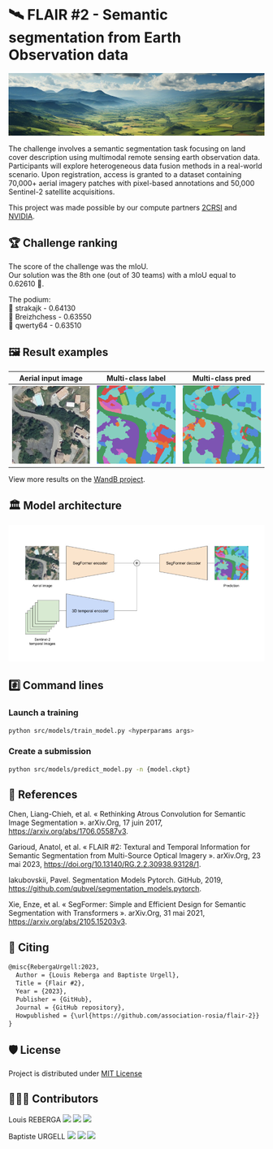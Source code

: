 # 🛰️ FLAIR #2 - Semantic segmentation from Earth Observation data

<img src="assets/bandeau.jpg">

The challenge involves a semantic segmentation task focusing on land cover description using multimodal remote sensing earth observation data. Participants will explore heterogeneous data fusion methods in a real-world scenario. Upon registration, access is granted to a dataset containing 70,000+ aerial imagery patches with pixel-based annotations and 50,000 Sentinel-2 satellite acquisitions.

This project was made possible by our compute partners [2CRSI](https://2crsi.com/) and [NVIDIA](https://www.nvidia.com/).

## 🏆 Challenge ranking
The score of the challenge was the mIoU.  
Our solution was the 8th one (out of 30 teams) with a mIoU equal to 0.62610 🎉.

The podium:  
🥇 strakajk - 0.64130  
🥈 Breizhchess - 0.63550  
🥉 qwerty64 - 0.63510  

## 🖼️ Result examples <a name="result-example"></a>

Aerial input image | Multi-class label | Multi-class pred
:--------------------:|:--------------------:|:--------------------:|
![](assets/aerial.png) | ![](assets/label.png) | ![](assets/pred.png)

View more results on the [WandB project](https://wandb.ai/association-rosia/flair-2).

## 🏛️ Model architecture <a name="model-architecture"></a>

<img src="assets/model-architecture.jpg">

## #️⃣ Command lines

### Launch a training

```bash
python src/models/train_model.py <hyperparams args>
```

### Create a submission

```bash
python src/models/predict_model.py -n {model.ckpt}
```

## 🔬 References

Chen, Liang-Chieh, et al. « Rethinking Atrous Convolution for Semantic Image Segmentation ». arXiv.Org, 17 juin 2017, https://arxiv.org/abs/1706.05587v3.

Garioud, Anatol, et al. « FLAIR #2: Textural and Temporal Information for Semantic Segmentation from Multi-Source Optical Imagery ». arXiv.Org, 23 mai 2023, https://doi.org/10.13140/RG.2.2.30938.93128/1.

Iakubovskii, Pavel. Segmentation Models Pytorch. GitHub, 2019, https://github.com/qubvel/segmentation_models.pytorch.

Xie, Enze, et al. « SegFormer: Simple and Efficient Design for Semantic Segmentation with Transformers ». arXiv.Org, 31 mai 2021, https://arxiv.org/abs/2105.15203v3.

## 📝 Citing

```
@misc{RebergaUrgell:2023,
  Author = {Louis Reberga and Baptiste Urgell},
  Title = {Flair #2},
  Year = {2023},
  Publisher = {GitHub},
  Journal = {GitHub repository},
  Howpublished = {\url{https://github.com/association-rosia/flair-2}}
}
```

## 🛡️ License

Project is distributed under [MIT License](https://github.com/association-rosia/flair-2/blob/main/LICENSE)

## 👨🏻‍💻 Contributors <a name="contributors"></a>

Louis
REBERGA <a href="https://twitter.com/rbrgAlou"><img src="https://abs.twimg.com/favicons/twitter.3.ico" width="18px"/></a> <a href="https://www.linkedin.com/in/louisreberga/"><img src="https://static.licdn.com/sc/h/akt4ae504epesldzj74dzred8" width="18px"/></a> <a href="louis.reberga@gmail.com"><img src="https://www.google.com/a/cpanel/aqsone.com/images/favicon.ico" width="18px"/></a>

Baptiste
URGELL <a href="https://twitter.com/Baptiste2108"><img src="https://abs.twimg.com/favicons/twitter.3.ico" width="18px"/></a> <a href="https://www.linkedin.com/in/baptiste-urgell/"><img src="https://static.licdn.com/sc/h/akt4ae504epesldzj74dzred8" width="18px"/></a> <a href="baptiste.u@gmail.com"><img src="https://www.google.com/a/cpanel/aqsone.com/images/favicon.ico" width="18px"/></a> 
